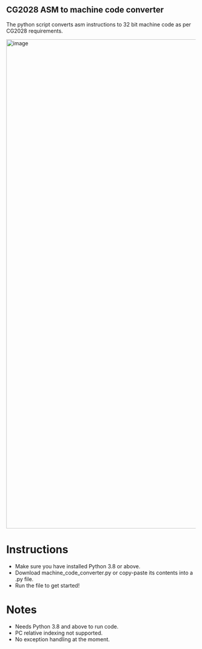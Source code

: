 ## CG2028 ASM to machine code converter
The python script converts asm instructions to 32 bit machine code as per CG2028 requirements.

<img width="1300" alt="image" src="https://user-images.githubusercontent.com/55841532/161284264-5889f0fa-ea26-4bd8-b8be-8faefea6d57e.png">

# Instructions
- Make sure you have installed Python 3.8 or above.
- Download machine_code_converter.py or copy-paste its contents into a .py file.
- Run the file to get started!

# Notes
- Needs Python 3.8 and above to run code.
- PC relative indexing not supported.
- No exception handling at the moment.
